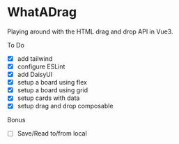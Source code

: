 # WhatADrag

Playing around with the HTML drag and drop API in Vue3.

To Do

* [x] add tailwind
* [x] configure ESLint
* [x] add DaisyUI
* [x] setup a board using flex
* [x] setup a board using grid
* [x] setup cards with data
* [x] setup drag and drop composable

Bonus
* [ ] Save/Read to/from local

